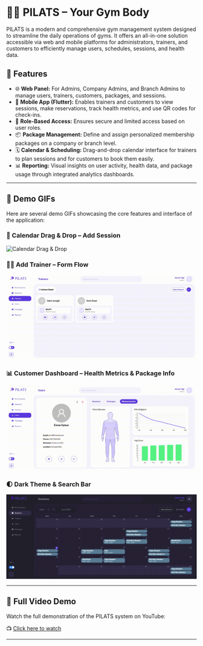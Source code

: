 # 🏋️‍♀️ PILATS – Your Gym Body

PILATS is a modern and comprehensive gym management system designed to streamline the daily operations of gyms. It offers an all-in-one solution accessible via web and mobile platforms for administrators, trainers, and customers to efficiently manage users, schedules, sessions, and health data.

## 🚀 Features

- 🌐 **Web Panel:** For Admins, Company Admins, and Branch Admins to manage users, trainers, customers, packages, and sessions.
- 📱 **Mobile App (Flutter):** Enables trainers and customers to view sessions, make reservations, track health metrics, and use QR codes for check-ins.
- 🔐 **Role-Based Access:** Ensures secure and limited access based on user roles.
- 📦 **Package Management:** Define and assign personalized membership packages on a company or branch level.
- 🗓️ **Calendar & Scheduling:** Drag-and-drop calendar interface for trainers to plan sessions and for customers to book them easily.
- 📊 **Reporting:** Visual insights on user activity, health data, and package usage through integrated analytics dashboards.

---

## 🎥 Demo GIFs

Here are several demo GIFs showcasing the core features and interface of the application:

### 📅 Calendar Drag & Drop – Add Session

![Calendar Drag & Drop](./assets/scheduler.gif)

### 🧑‍🏫 Add Trainer – Form Flow

![Add Trainer Form](./assets/form.gif)

### 📊 Customer Dashboard – Health Metrics & Package Info

![Customer Analytics](./assets/user.gif)

### 🌓 Dark Theme & Search Bar

![Dark Theme and Search Bar](./assets/search.gif)

---

## 🔗 Full Video Demo

Watch the full demonstration of the PILATS system on YouTube:

📺 [Click here to watch](https://www.youtube.com/watch?v=xDgxAK2ydxs)

---
